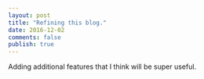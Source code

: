 ```yaml
---
layout: post
title: "Refining this blog."
date: 2016-12-02
comments: false
publish: true
---
```

Adding additional features that I think will be super useful.
